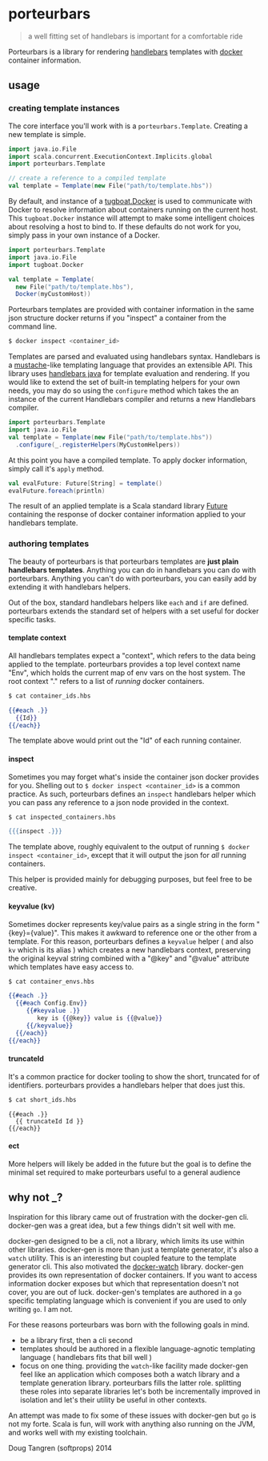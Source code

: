 # porteurbars

> a well fitting set of handlebars is important for a comfortable ride

Porteurbars is a library for rendering [handlebars](http://handlebarsjs.com/) templates with [docker](https://www.docker.com/) container information.

## usage

### creating template instances

The core interface you'll work with is a `porteurbars.Template`. Creating a new template is simple. 

```scala
import java.io.File
import scala.concurrent.ExecutionContext.Implicits.global
import porteurbars.Template

// create a reference to a compiled template
val template = Template(new File("path/to/template.hbs"))
```

By default, and instance of a [tugboat.Docker](http://github.com/softprops/tugboat#readme) is used to communicate with Docker to resolve 
information about containers running on the current host. This `tugboat.Docker` instance will attempt to make some intelligent choices
about resolving a host to bind to.
If these defaults do not work for you, simply pass in your own instance of a Docker.

```scala
import porteurbars.Template
import java.io.File
import tugboat.Docker

val template = Template(
  new File("path/to/template.hbs"),
  Docker(myCustomHost))
```

Porteurbars templates are provided with container information in the same json structure docker returns if you
"inspect" a container from the command line.

```bash
$ docker inspect <container_id>
```

Templates are parsed and evaluated using handlebars syntax. Handlebars is a [mustache](http://mustache.github.io/)-like templating language that provides an extensible API.
This library uses [handlebars java](http://jknack.github.io/handlebars.java/) for template evaluation and rendering. If you would like to extend the set of built-in templating helpers for your own needs, you may do so using the `configure` method which takes the an instance of the current Handlebars compiler and returns a new Handlebars compiler.

```scala
import porteurbars.Template
import java.io.File
val template = Template(new File("path/to/template.hbs"))
  .configure(_.registerHelpers(MyCustomHelpers))
```

At this point you have a compiled template. To apply docker information, simply call it's `apply` method.

```scala
val evalFuture: Future[String] = template()
evalFuture.foreach(println)
```

The result of an applied template is a Scala standard library [Future](http://www.scala-lang.org/api/current/index.html#scala.concurrent.Future) containing the response of docker container information applied to your handlebars template.

### authoring templates

The beauty of porteurbars is that porteurbars templates are __just plain handlebars templates__. Anything you can do in handlebars you can do with porteurbars.
Anything you can't do with porteurbars, you can easily add by extending it with handlebars helpers.

Out of the box, standard handlebars helpers like `each` and `if` are defined. porteurbars extends the standard set of helpers with a set useful for docker specific tasks.

#### template context

All handlebars templates expect a "context", which refers to the data being applied to the template. porteurbars provides a top level context name "Env",
which holds the current map of env vars on the host system. The root context "." refers to a list of _running_ docker containers.

```bash
$ cat container_ids.hbs
```

```handlebars
{{#each .}}
  {{Id}}
{{/each}}
```

The template above would print out the "Id" of each running container.

#### inspect

Sometimes you may forget what's inside the container json docker provides for you. Shelling out to `$ docker inspect <container_id>` is a common practice. As
such, porteurbars defines an `inspect` handlebars helper which you can pass any reference to a json node provided in the context.

```bash
$ cat inspected_containers.hbs
```

```handlebars
{{{inspect .}}}
```

The template above, roughly equivalent to the output of running `$ docker inspect <container_id>`, except that it will output the json for _all_ running containers.

This helper is provided mainly for debugging purposes, but feel free to be creative.

#### keyvalue (kv)

Sometimes docker represents key/value pairs as a single string in the form "{key}={value}". This makes it awkward to reference one or the other from a template. For this reason, porteurbars defines a `keyvalue` helper ( and also `kv` which is its alias ) which creates a new handlebars context, preserving the original keyval string combined with a "@key" and "@value" attribute which templates have easy access to.

```bash
$ cat container_envs.hbs
```

```handlebars
{{#each .}}
  {{#each Config.Env}}
     {{#keyvalue .}}
        key is {{@key}} value is {{@value}}
     {{/keyvalue}}
  {{/each}}
{{/each}}
```

#### truncateId

It's a common practice for docker tooling to show the short, truncated for of identifiers. porteurbars provides a handlebars helper that does just this. 

```bash
$ cat short_ids.hbs
```

```handbars
{{#each .}}
  {{ truncateId Id }}
{{/each}}
```

#### ect

More helpers will likely be added in the future but the goal is to define the minimal set required to make porteurbars useful to a general audience

## why not _?

Inspiration for this library came out of frustration with the docker-gen cli. docker-gen was a great idea, but a few things didn't sit well with me.

docker-gen designed to be a cli, not a library, which limits its use within other libraries.
docker-gen is more than just a template generator, it's also a `watch` utility. This is an interesting but coupled feature to the template generator cli. This also motivated the [docker-watch](github.com/softprops/docker-watch) library. docker-gen provides its own representation of docker containers. If you want to access information docker exposes but which that representation doesn't not cover, you are out of luck. docker-gen's templates are authored in a `go` specific templating language which is convenient if you are used to only writing `go`. I am not.

For these reasons porteurbars was born with the following goals in mind.

- be a library first, then a cli second
- templates should be authored in a flexible language-agnotic templating language ( handlebars fits that bill well )
- focus on one thing. providing the `watch`-like facility made docker-gen feel like an application which composes both a watch library and a template generation library. porteurbars fills the latter role. splitting these roles into separate libraries let's both be incrementally improved in isolation and let's their utility be useful in other contexts.

An attempt was made to fix some of these issues with docker-gen but `go` is not my forte.
Scala is fun, will work with anything also running on the JVM, and works well with my existing toolchain.

Doug Tangren (softprops) 2014

